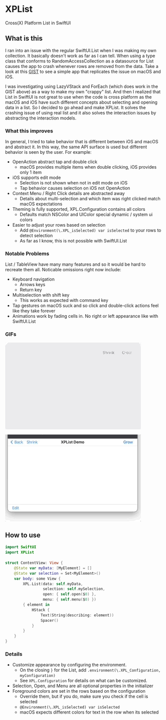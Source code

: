 # XPList

Cross(X) Platform List in SwiftUI

## What is this

I ran into an issue with the regular SwiftUI.List when I was making my own collection. It basically doesn't work as far as I can tell. When using a type class that conforms to RandomAccessCollection as a datasource for List causes the app to crash whenever rows are removed from the data. Take a look at this [GIST](https://gist.github.com/jeffreybergier/0a366e173a871c1a8f3828824dbf7a54) to see a simple app that replicates the issue on macOS and iOS.

I was investigating using LazyVStack and ForEach (which does work in the GIST above) as a way to make my own "crappy" list. And then I realized that List in SwiftUI is not great to use when the code is cross platform as the macOS and iOS have such different concepts about selecting and opening data in a list. So I decided to go ahead and make XPList. It solves the crashing issue of using real list and it also solves the interaction issues by abstracting the interaction models.

### What this improves

In general, I tried to take behavior that is different between iOS and macOS and abstract it. In this way, the same API surface is used but different behavior is seen by the user. For example:

- OpenAction abstract tap and double click
    - macOS provides multiple items when double clicking, iOS provides only 1 item
- iOS supports edit mode
    - Selection is not shown when not in edit mode on iOS
    - Tap behavior causes selection on iOS not OpenAction
- Context Menu / Right Click details are abstracted away
    - Details about multi-selection and which item was right clicked match macOS expectations
- Theming is fully supported, XPL.Configuration contains all colors
    - Defaults match NSColor and UIColor special dynamic / system ui colors
- Easier to adjust your rows based on selection
    - Add `@Environment(\.XPL_isSelected) var isSelected` to your rows to detect selection
    - As far as I know, this is not possible with SwiftUI.List


### Notable Problems

List / TableView have many many features and so it would be hard to recreate them all. Noticable omissions right now include:

- Keyboard navigation
    - Arrows keys
    - Return key
- Multiselection with shift key
    - This works as expected with command key
- Tap gestures on macOS suck and so click and double-click actions feel like they take forever
- Animations work by fading cells in. No right or left appearance like with SwiftUI.List

### GIFs

![Demo macOS GIF](./Example/demo_macOS.gif)

![Demo iOS GIF](./Example/demo_iOS.gif)

## How to use

``` swift
import SwiftUI
import XPList

struct ContentView: View {
    @State var myData: [MyElement] = []
    @State var selection = Set<MyElement>()
    var body: some View {
        XPL.List(data: self.myData,
                 selection: self.mySelection,
                 open: { self.open($0) },
                 menu: { self.menu($0) })
        { element in
            HStack {
                Text(String(describing: element))
                Spacer()
            }
        }
    }
}
```

### Details

- Customize appearance by configuring the environment.
    - On the closing `}` for the List, add 
    `.environment(\.XPL_Configuration, myConfiguration)`
    - See `XPL.Configuration` for details on what can be customized.
- Selection, Open, and Menu are all optional properties in the initializer
- Foreground colors are set in the rows based on the configuration
    - Override them, but if you do, make sure you check if the cell is selected
    - `@Environment(\.XPL_isSelected) var isSelected`
    - macOS expects different colors for text in the row when its selected
